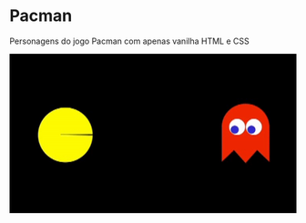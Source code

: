 # Pacman

Personagens do jogo Pacman com apenas vanilha HTML e CSS

![Resultado](https://raw.githubusercontent.com/jeihcio/pac-man-css/master/resultado.gif)
